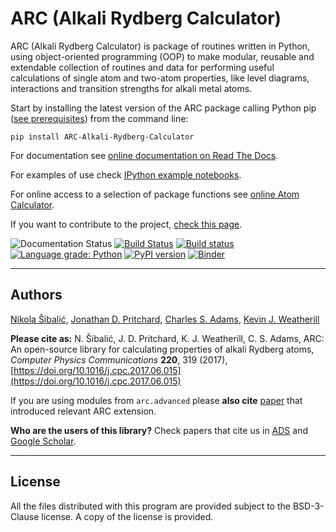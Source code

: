 
ARC (Alkali Rydberg Calculator)
===============================


ARC (Alkali Rydberg Calculator)  is package of routines written in Python, using object-oriented programming (OOP) to make modular, reusable and extendable collection of routines and data for performing useful calculations of single atom and two-atom properties, like level diagrams, interactions and transition strengths for alkali metal atoms.

Start by installing the latest version of the ARC package calling Python pip ([see prerequisites](https://arc-alkali-rydberg-calculator.readthedocs.io/en/latest/installation.html)) from the command line:

```pip install ARC-Alkali-Rydberg-Calculator ```

For documentation see [online documentation on Read The Docs](http://arc-alkali-rydberg-calculator.readthedocs.io). 

For examples of use check [IPython example notebooks](https://arc-alkali-rydberg-calculator.readthedocs.io/en/latest/getting_started.html#ipython-notebook-with-examples).

For online access to a selection of package functions see [online Atom Calculator](https://atomcalc.jqc.org.uk).

If you want to contribute to the project, [check this page](https://arc-alkali-rydberg-calculator.readthedocs.io/en/latest/contribute.html).

![Documentation Status](https://readthedocs.org/projects/arc-alkali-rydberg-calculator/badge/?version=latest) [![Build Status](https://travis-ci.org/nikolasibalic/ARC-Alkali-Rydberg-Calculator.svg?branch=master)](https://travis-ci.org/nikolasibalic/ARC-Alkali-Rydberg-Calculator) [![Build status](https://ci.appveyor.com/api/projects/status/oerrwe9otd96es4h/branch/master?svg=true)](https://ci.appveyor.com/project/nikolasibalic/arc-alkali-rydberg-calculator/branch/master) [![Language grade: Python](https://img.shields.io/lgtm/grade/python/g/nikolasibalic/ARC-Alkali-Rydberg-Calculator.svg?logo=lgtm&logoWidth=18)](https://lgtm.com/projects/g/nikolasibalic/ARC-Alkali-Rydberg-Calculator/context:python) [![PyPI version](https://badge.fury.io/py/ARC-Alkali-Rydberg-Calculator.svg)](https://badge.fury.io/py/ARC-Alkali-Rydberg-Calculator)  [![Binder](https://mybinder.org/badge_logo.svg)](https://mybinder.org/v2/gh/nikolasibalic/ARC-Alkali-Rydberg-Calculator.git/master?urlpath=lab%2Ftree%2Fdoc%2FRydberg_atoms_a_primer_notebook.ipynb)

-------
Authors
-------

[Nikola Šibalić](https://github.com/nikolasibalic), [Jonathan D. Pritchard](http://photonics.phys.strath.ac.uk/people/dr-jonathan-pritchard/), [Charles S. Adams](https://www.dur.ac.uk/physics/staff/profiles/?id=523), [Kevin J. Weatherill](https://www.dur.ac.uk/physics/staff/profiles/?id=1882)

**Please cite as:** N. Šibalić, J. D. Pritchard, K. J. Weatherill, C. S. Adams,
ARC: An open-source library for calculating properties of alkali Rydberg atoms,
*Computer Physics Communications* **220**, 319 (2017), [https://doi.org/10.1016/j.cpc.2017.06.015](https://doi.org/10.1016/j.cpc.2017.06.015)

If you are using modules from `arc.advanced` please **also cite** [paper](arc/advanced/README.md) that introduced relevant ARC extension.

**Who are the users of this library?** Check papers that cite us in [ADS](https://ui.adsabs.harvard.edu/abs/2017CoPhC.220..319S/citations) and [Google Scholar](https://scholar.google.com/scholar?cites=17451096747440945721&as_sdt=2005&sciodt=0,5&hl=en).

-------
License
-------

All the files distributed with this program are provided subject to the
BSD-3-Clause license. A copy of the license is provided.
